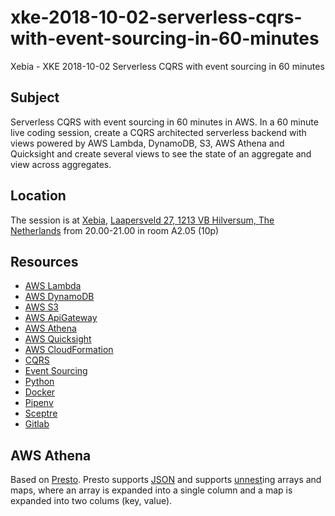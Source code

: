 # xke-2018-10-02-serverless-cqrs-with-event-sourcing-in-60-minutes
Xebia - XKE 2018-10-02 Serverless CQRS with event sourcing in 60 minutes 

## Subject
Serverless CQRS with event sourcing in 60 minutes in AWS. In a 60 minute live coding session, create a CQRS architected 
serverless backend with views powered by AWS Lambda, DynamoDB, S3, AWS Athena and Quicksight and create 
several views to see the state of an aggregate and view across aggregates.

## Location
The session is at [Xebia](https://xebia.com/), [Laapersveld 27, 1213 VB Hilversum, The Netherlands](https://goo.gl/maps/zcwHWDsXpr92) 
from 20.00-21.00 in room A2.05 (10p)

## Resources
- [AWS Lambda](https://aws.amazon.com/lambda/)
- [AWS DynamoDB](https://aws.amazon.com/dynamodb/)
- [AWS S3](https://aws.amazon.com/s3/)
- [AWS ApiGateway](https://aws.amazon.com/api-gateway/)
- [AWS Athena](https://docs.aws.amazon.com/athena/latest/ug/what-is.html)
- [AWS Quicksight](https://aws.amazon.com/quicksight/)
- [AWS CloudFormation](https://aws.amazon.com/cloudformation/)
- [CQRS]()
- [Event Sourcing]()
- [Python]()
- [Docker]()
- [Pipenv]()
- [Sceptre]()
- [Gitlab]()

## AWS Athena
Based on [Presto](https://github.com/prestodb/presto). Presto supports [JSON](https://prestodb.io/docs/0.172/functions/json.html) and 
supports [unnest](https://prestodb.io/docs/current/sql/select.html)ing arrays and maps, where an array is expanded into a single 
column and a map is expanded into two colums (key, value).


